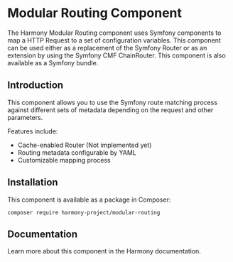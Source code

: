 Modular Routing Component
=========================

The Harmony Modular Routing component uses Symfony components to map a HTTP Request to a set of configuration variables. This component can be used either as a replacement of the Symfony Router or as an extension by using the Symfony CMF ChainRouter. This component is also available as a Symfony bundle.

Introduction
------------
This component allows you to use the Symfony route matching process against different sets of metadata depending on the request and other parameters.

Features include:
- Cache-enabled Router (Not implemented yet)
- Routing metadata configurable by YAML
- Customizable mapping process

Installation
------------
This component is available as a package in Composer:

    composer require harmony-project/modular-routing

Documentation
-------------
Learn more about this component in the Harmony documentation.